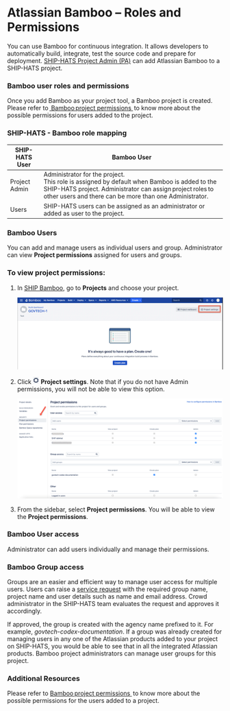 # Atlassian Bamboo – Roles and Permissions

You can use Bamboo for continuous integration. It allows developers to automatically build, integrate, test the source code and prepare for deployment. <a href="https://docs.developer.gov.sg/docs/ship-hats-documentation/#/user-roles-permisions">SHIP-HATS Project Admin (PA)</a> can add Atlassian Bamboo to a SHIP-HATS project. 
 
### Bamboo user roles and permissions
Once you add Bamboo as your project tool, a Bamboo project is created. Please refer to <a href="https://confluence.atlassian.com/bamboo/bamboo-permissions-369296034.html"> Bamboo project permissions </a> to know more about the possible permissions for users added to the project. 

### SHIP-HATS - Bamboo role mapping

| SHIP-HATS User  | Bamboo User |
| ---------------  |-------------|
| Project Admin | Administrator for the project. </br>This role is assigned by default when Bamboo is added to the SHIP-HATS project. Administrator can assign project roles to other users and there can be more than one Administrator. |
| Users | SHIP-HATS users can be assigned as an administrator or added as user to the project. |

### Bamboo Users
You can add and manage users as individual users and group. Administrator can view **Project permissions** assigned for users and groups.

### To view project permissions:
1. In <a href="https://bamboo.ship.gov.sg/">SHIP Bamboo</a>, go to **Projects** and choose your project.   

    ![bamboo](bamboo.png)

1. Click ![settings](settings.png) **Project settings**. Note that if you do not have Admin permissions, you will not be able to view this option.  

    ![bamboo2](bamboo2.png)
    
1. From the sidebar, select **Project permissions**. You will be able to view the **Project permissions**.

### Bamboo User access
Administrator can add users individually and manage their permissions.

### Bamboo Group access 
Groups are an easier and efficient way to manage user access for multiple users. 
Users can raise a <a href="https://jira.ship.gov.sg/servicedesk/customer/portal/11/">service request</a> with the required group name, project name and user details such as name and email address. Crowd administrator in the SHIP-HATS team evaluates the request and approves it accordingly.  

If approved, the group is created with the agency name prefixed to it. For example, *govtech-codex-documentation*. If a group was already created for managing users in any one of the Atlassian products added to your project on SHIP-HATS, you would be able to see that in all the integrated Atlassian products. Bamboo project administrators can manage user groups for this project.

### Additional Resources
Please refer to <a href="https://confluence.atlassian.com/bamboo/bamboo-permissions-369296034.html"> Bamboo project permissions </a> to know more about the possible permissions for the users added to a project.
